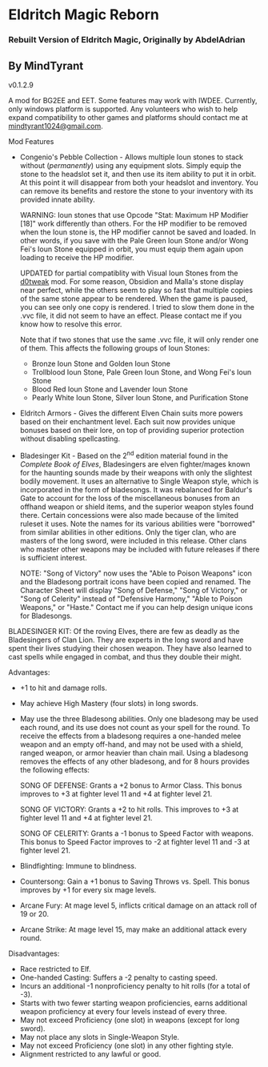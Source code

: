 # Eldritch Magic Reborn
### Rebuilt Version of Eldritch Magic, Originally by AbdelAdrian
## By MindTyrant

v0.1.2.9

A mod for BG2EE and EET.  Some features may work with IWDEE. Currently, only windows platform is supported. Any volunteers who wish to help expand compatibility to other games and platforms should contact me at mindtyrant1024@gmail.com.

Mod Features
 
* Congenio's Pebble Collection - Allows multiple Ioun stones to stack without (*permanently*) using any equipment slots. Simply equip the stone to the headslot set it, and then use its item ability to put it in orbit. At this point it will disappear from both your headslot and inventory. You can remove its benefits and restore the stone to your inventory with its provided innate ability.  

  WARNING: Ioun stones that use Opcode "Stat: Maximum HP Modifier [18]" work differently than others. For the HP modifier to be removed when the Ioun stone is, the HP modifier cannot be saved and loaded. In other words, if you save with the Pale Green Ioun Stone and/or Wong Fei's Ioun Stone equipped in orbit, you must equip them again upon loading to receive the HP modifier. 

  UPDATED for partial compatiblity with Visual Ioun Stones from the [d0tweak](https://github.com/Pocket-Plane-Group/D0Tweak) mod. For some reason, Obsidion and Malla's stone display near perfect, while the others seem to play so fast that multiple copies of the same stone appear to be rendered. When the game is paused, you can see only one copy is rendered.  I tried to slow them done in the .vvc file, it did not seem to have an effect. Please contact me if you know how to resolve this error.
  
  Note that if two stones that use the same .vvc file, it will only render one of them. This affects the following groups of Ioun Stones:

  - Bronze Ioun Stone and Golden Ioun Stone
  - Trollblood Ioun Stone, Pale Green Ioun Stone, and Wong Fei's Ioun Stone
  - Blood Red Ioun Stone and Lavender Ioun Stone
  - Pearly White Ioun Stone, Silver Ioun Stone, and Purification Stone

* Eldritch Armors - Gives the different Elven Chain suits more powers based on their enchantment level.  Each suit now provides unique bonuses based on their lore, on top of providing superior protection without disabling spellcasting. 

* Bladesinger Kit - Based on the 2<sup>nd</sup> edition material found in the *Complete Book of Elves*, Bladesingers are elven fighter/mages known for the haunting sounds made by their weapons with only the slightest bodily movement. It uses an alternative to Single Weapon style, which is incorporated in the form of bladesongs. It was rebalanced for Baldur's Gate to account for the loss of the miscellaneous bonuses from an offhand weapon or shield items, and the superior weapon styles found there. Certain concessions were also made because of the limited ruleset it uses. Note the names for its various abilities were "borrowed" from similar abilities in other editions. Only the tiger clan, who are masters of the long sword, were included in this release. Other clans who master other weapons may be included with future releases if there is sufficient interest. 

  NOTE: "Song of Victory" now uses the "Able to Poison Weapons" icon and the Bladesong portrait icons have been copied and renamed. The Character Sheet will display "Song of Defense," "Song of Victory," or "Song of Celerity" instead of "Defensive Harmony," "Able to Poison Weapons," or "Haste." Contact me if you can help design unique icons for Bladesongs.

BLADESINGER KIT: Of the roving Elves, there are few as deadly as the Bladesingers of Clan Lion. They are experts in the long sword and have spent their lives studying their chosen weapon. They have also learned to cast spells while engaged in combat, and thus they double their might.

Advantages:
- +1 to hit and damage rolls. 
- May achieve High Mastery (four slots) in long swords.
- May use the three Bladesong abilities. Only one bladesong may be used each round, and its use does not count as your spell for the round. To receive the effects from a bladesong requires a one-handed melee weapon and an empty off-hand, and may not be used with a shield, ranged weapon, or armor heavier than chain mail. Using a bladesong removes the effects of any other bladesong, and for 8 hours provides the following effects:

  SONG OF DEFENSE: Grants a +2 bonus to Armor Class. This bonus improves to +3 at fighter level 11 and +4 at fighter level 21.

  SONG OF VICTORY: Grants a +2 to hit rolls. This improves to +3 at fighter level 11 and +4 at fighter level 21.

  SONG OF CELERITY: Grants a -1 bonus to Speed Factor with weapons. This bonus to Speed Factor improves to -2 at fighter level 11 and -3 at fighter level 21.

- Blindfighting: Immune to blindness.
- Countersong: Gain a +1 bonus to Saving Throws vs. Spell. This bonus improves by +1 for every six mage levels. 
- Arcane Fury: At mage level 5, inflicts critical damage on an attack roll of 19 or 20. 
- Arcane Strike: At mage level 15, may make an additional attack every round. 

Disadvantages:
- Race restricted to Elf.
- One-handed Casting: Suffers a -2 penalty to casting speed.
- Incurs an additional -1 nonproficiency penalty to hit rolls (for a total of -3).
- Starts with two fewer starting weapon proficiencies, earns additional weapon proficiency at every four levels instead of every three.
- May not exceed Proficiency (one slot) in weapons (except for long sword).
- May not place any slots in Single-Weapon Style. 
- May not exceed Proficiency (one slot) in any other fighting style. 
- Alignment restricted to any lawful or good.
